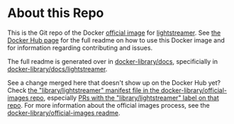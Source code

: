 # About this Repo

This is the Git repo of the Docker [official image](https://docs.docker.com/docker-hub/official_repos/) for [lightstreamer](https://registry.hub.docker.com/_/lightstreamer/). See [the Docker Hub page](https://registry.hub.docker.com/_/lightstreamer/) for the full readme on how to use this Docker image and for information regarding contributing and issues.

The full readme is generated over in [docker-library/docs](https://github.com/docker-library/docs), specificially in [docker-library/docs/lightstreamer](https://github.com/docker-library/docs/tree/master/lightstreamer).

See a change merged here that doesn't show up on the Docker Hub yet? Check [the "library/lightstreamer" manifest file in the docker-library/official-images repo](https://github.com/docker-library/official-images/blob/master/library/lightstreamer), especially [PRs with the "library/lightstreamer" label on that repo](https://github.com/docker-library/official-images/labels/library%2Flightstreamer). For more information about the official images process, see the [docker-library/official-images readme](https://github.com/docker-library/official-images/blob/master/README.md).
